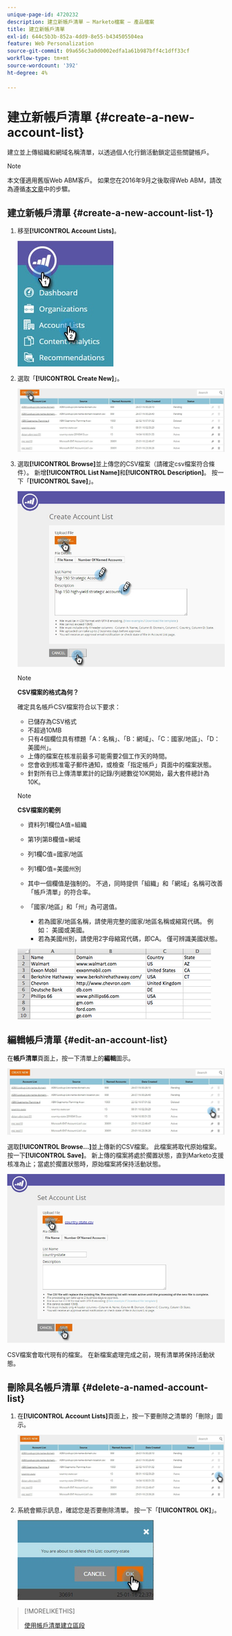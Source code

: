 ```yaml
---
unique-page-id: 4720232
description: 建立新帳戶清單 — Marketo檔案 — 產品檔案
title: 建立新帳戶清單
exl-id: 644c5b3b-852a-4dd9-8e55-b434505504ea
feature: Web Personalization
source-git-commit: 09a656c3a0d0002edfa1a61b987bff4c1dff33cf
workflow-type: tm+mt
source-wordcount: '392'
ht-degree: 4%

---
```


# 建立新帳戶清單 {#create-a-new-account-list}

建立並上傳組織和網域名稱清單，以透過個人化行銷活動鎖定這些關鍵帳戶。

>[!NOTE]
>
>本文僅適用舊版Web ABM客戶。 如果您在2016年9月之後取得Web ABM，請改為遵循[本文章](https://docs.marketo.com/display/DOCS/Account+Lists#AccountLists-CreateaNewAccountList)中的步驟。

## 建立新帳戶清單 {#create-a-new-account-list-1}

1. 移至&#x200B;**[!UICONTROL Account Lists]**。

   ![](assets/dropdown-account-lists-hand.jpg)

1. 選取「**[!UICONTROL Create New]**」。

   ![](assets/create-new-account-list-hand.jpg)

1. 選取&#x200B;**[!UICONTROL Browse]**&#x200B;並上傳您的CSV檔案（請確定csv檔案符合條件）。 新增&#x200B;**[!UICONTROL List Name]**&#x200B;和&#x200B;**[!UICONTROL Description]**。 按一下「**[!UICONTROL Save]**」。

   ![](assets/create-account-list-hands.jpg)

   >[!NOTE]
   >
   >**CSV檔案的格式為何？**
   >
   >確定具名帳戶CSV檔案符合以下要求：
   >
   >* 已儲存為CSV格式
   >* 不超過10MB
   >* 只有4個欄位具有標題「A：名稱」、「B：網域」、「C：國家/地區」、「D：美國州」。
   >* 上傳的檔案在核准前最多可能需要2個工作天的時間。
   >* 您會收到核准電子郵件通知，或檢查「指定帳戶」頁面中的檔案狀態。
   >* 針對所有已上傳清單累計的記錄/列總數從10K開始，最大套件總計為10K。

   >[!NOTE]
   >
   >**CSV檔案的範例**
   >
   >* 資料列1欄位A值=組織
   >* 第1列第B欄值=網域
   >* 列1欄C值=國家/地區
   >* 列1欄D值=美國州別
   >* 其中一個欄值是強制的。 不過，同時提供「組織」和「網域」名稱可改善「帳戶清單」的符合率。
   >* 「國家/地區」和「州」為可選值。
   >
   >   * 若為國家/地區名稱，請使用完整的國家/地區名稱或縮寫代碼。 例如： 美國或美國。
   >   * 若為美國州別，請使用2字母縮寫代碼，即CA。 僅可辨識美國狀態。
   >
   >![](assets/image2015-2-25-12-3a19-3a10.png)

## 編輯帳戶清單 {#edit-an-account-list}

在&#x200B;**帳戶清單**&#x200B;頁面上，按一下清單上的&#x200B;**編輯**&#x200B;圖示。

![](assets/create-new-account-list-edit.jpg)

選取&#x200B;**[!UICONTROL Browse...]**&#x200B;並上傳新的CSV檔案。 此檔案將取代原始檔案。 按一下&#x200B;**[!UICONTROL Save]**。 新上傳的檔案將處於擱置狀態，直到Marketo支援核准為止；當處於擱置狀態時，原始檔案將保持活動狀態。

![](assets/set-account-list-edit-hands.jpg)

CSV檔案會取代現有的檔案。 在新檔案處理完成之前，現有清單將保持活動狀態。

## 刪除具名帳戶清單 {#delete-a-named-account-list}

1. 在&#x200B;**[!UICONTROL Account Lists]**&#x200B;頁面上，按一下要刪除之清單的「刪除」圖示。

   ![](assets/create-new-account-list-delete.jpg)

1. 系統會顯示訊息，確認您是否要刪除清單。 按一下「**[!UICONTROL OK]**」。

   ![](assets/delete-notification-hand.jpg)

>[!MORELIKETHIS]
>
>[使用帳戶清單建立區段](/help/marketo/product-docs/web-personalization/account-based-web-marketing/create-a-segment-using-an-account-list.md)
